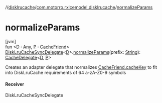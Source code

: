 //[disklrucache](../../index.md)/[com.motorro.rxlcemodel.disklrucache](index.md)/[normalizeParams](normalize-params.md)

# normalizeParams

[jvm]\
fun &lt;[D](normalize-params.md) : [Any](https://kotlinlang.org/api/latest/jvm/stdlib/kotlin/-any/index.html), [P](normalize-params.md) : [CacheFriend](../../../cache/cache/com.motorro.rxlcemodel.cache/-cache-friend/index.md)&gt; [DiskLruCacheSyncDelegate](-disk-lru-cache-sync-delegate/index.md)&lt;[D](normalize-params.md)&gt;.[normalizeParams](normalize-params.md)(prefix: [String](https://kotlinlang.org/api/latest/jvm/stdlib/kotlin/-string/index.html)): [CacheDelegate](../../../cache/cache/com.motorro.rxlcemodel.cache/-cache-delegate/index.md)&lt;[D](normalize-params.md), [P](normalize-params.md)&gt;

Creates an adapter delegate that normalizes [CacheFriend.cacheKey](../../../cache/cache/com.motorro.rxlcemodel.cache/-cache-friend/cache-key.md) to fit into DiskLruCache requirements of 64 a-zA-Z0-9 symbols

#### Receiver

DiskLruCacheSyncDelegate

